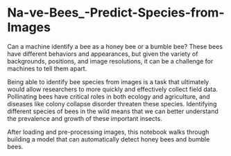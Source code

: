 # Na-ve-Bees_-Predict-Species-from-Images
Can a machine identify a bee as a honey bee or a bumble bee? These bees have different behaviors and appearances, but given the variety of backgrounds, positions, and image resolutions, it can be a challenge for machines to tell them apart.

Being able to identify bee species from images is a task that ultimately would allow researchers to more quickly and effectively collect field data. Pollinating bees have critical roles in both ecology and agriculture, and diseases like colony collapse disorder threaten these species. Identifying different species of bees in the wild means that we can better understand the prevalence and growth of these important insects.

After loading and pre-processing images, this notebook walks through building a model that can automatically detect honey bees and bumble bees.
